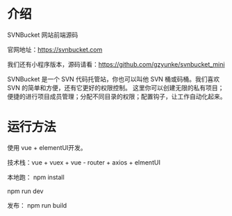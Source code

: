 # 介绍
SVNBucket 网站前端源码

官网地址：https://svnbucket.com

我们还有小程序版本，源码请看：https://github.com/gzyunke/svnbucket_mini

SVNBucket 是一个 SVN 代码托管站，你也可以叫他 SVN 桶或码桶。我们喜欢 SVN 的简单和方便，还有它更好的权限控制。 这里你可以创建无限的私有项目；便捷的进行项目成员管理；分配不同目录的权限；配置钩子，让工作自动化起来。


# 运行方法
使用 vue + elementUI开发。

技术栈：vue + vuex + vue - router + axios + elmentUI

本地跑：
npm install

npm run dev

发布：
npm run build
